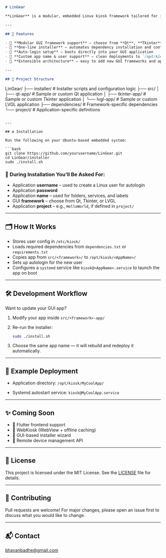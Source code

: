 
```markdown
# LinGear

**LinGear** is a modular, embedded Linux kiosk framework tailored for industrial and edge computing environments. It allows developers and integrators to deploy full-screen GUI applications—using **Qt**, **Tkinter**, or **LVGL**—through a fully automated installer. Everything from system dependencies to autologin and app launch is handled seamlessly.

---

## 🚀 Features

- 🔹 **Modular GUI framework support** — choose from **Qt**, **Tkinter**, or **LVGL**
- 🔹 **One-line installer** — automates dependency installation and configuration
- 🔹 **Auto-login setup** — boots directly into your GUI application
- 🔹 **Custom app name & user support** — clean deployments to `/opt/kiosk/<AppName>`
- 🔹 **Extensible architecture** — easy to add new GUI frameworks and apps

---

## 📁 Project Structure

```

LinGear/
├── installer/           # Installer scripts and configuration logic
├── src/
│   ├── qt-app/          # Sample or custom Qt application
│   ├── tkinter-app/     # Sample or custom Tkinter application
│   └── lvgl-app/        # Sample or custom LVGL application
├── dependencies/        # Framework-specific dependencies
└── project/             # Application-specific definitions

````

---

## ⚙️ Installation

Run the following on your Ubuntu-based embedded system:

```bash
git clone https://github.com/yourusername/LinGear.git
cd LinGear/installer
sudo ./install.sh
````

### 🧠 During Installation You’ll Be Asked For:

* Application **username** – used to create a Linux user for autologin
* Application **password**
* Application **name** – used for folders, services, and labels
* GUI **framework** – choose from Qt, Tkinter, or LVGL
* Application **project** – e.g., `HelloWorld`, if defined in `project/`

---

## 🗂 How It Works

* Stores user config in `/etc/kiosk/`
* Loads required dependencies from `dependencies.txt` or `requirements.txt`
* Copies app from `src/<framework>/` to `/opt/kiosk/<AppName>/`
* Sets up autologin for the new user
* Configures a `systemd` service like `kiosk@<AppName>.service` to launch the app on boot

---

## 🛠 Development Workflow

Want to update your GUI app?

1. Modify your app inside `src/<framework>-app/`
2. Re-run the installer:

   ```bash
   sudo ./install.sh
   ```
3. Choose the same app name — it will rebuild and redeploy it automatically.

---

## 📌 Example Deployment

* Application directory:
  `/opt/kiosk/MyCoolApp/`

* Systemd autostart service:
  `kiosk@MyCoolApp.service`

---

## ✨ Coming Soon

* 🔸 Flutter frontend support
* 🔸 WebKiosk (WebView + offline caching)
* 🔸 GUI-based installer wizard
* 🔸 Remote device management API

---

## 📄 License

This project is licensed under the MIT License.
See the [LICENSE](./LICENSE) file for details.

---

## 🙌 Contributing

Pull requests are welcome! For major changes, please open an issue first to discuss what you would like to change.

---

## 📬 Contact

bhavanbadhe@gmail.com

```

